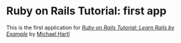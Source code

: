 # Ruby on Rails Tutorial: first app #

This is the first application for [*Ruby on Rails Tutorial: Learn Rails by Example*](http://railstutorial.org/) by [Michael Hartl](http://michaelhartl.com/)